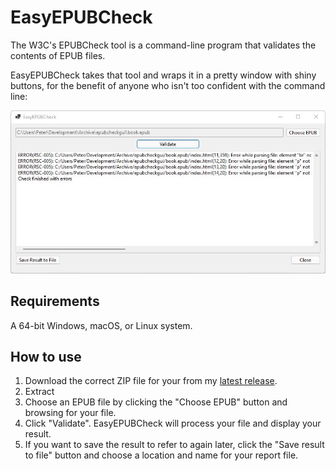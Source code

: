 # EasyEPUBCheck

The W3C's EPUBCheck tool is a command-line program that validates the contents of EPUB files.

EasyEPUBCheck takes that tool and wraps it in a pretty window with shiny buttons, for the benefit of anyone who isn't too confident with the command line:

![A screenshot of EasyEPUBCheck on Windows](/screenshot-win.jpg?raw=true)

## Requirements
A 64-bit Windows, macOS, or Linux system.

## How to use
1. Download the correct ZIP file for your  from my [latest release](https://github.com/hnrhn/EasyEPUBCheck/releases/latest).
2. Extract
3. Choose an EPUB file by clicking the "Choose EPUB" button and browsing for your file.
4. Click "Validate". EasyEPUBCheck will process your file and display your result.
5. If you want to save the result to refer to again later, click the "Save result to file" button and choose a location and name for your report file.

